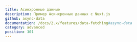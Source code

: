 ```yaml
---
title: Асинхронные данные
description: Пример Асинхронных данных с Nuxt.js
github: async-data
documentation: /docs/2.x/features/data-fetching#async-data
category: advanced
position: 301
---
```

